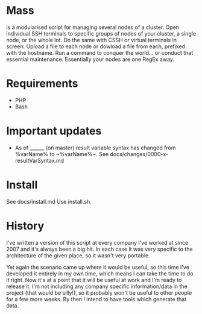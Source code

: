 # Mass
is a modularised script for managing several nodes of a cluster. Open individual SSH terminals to specific groups of nodes of your cluster, a single node, or the whole lot. Do the same with CSSH or virtual terminals in screen. Upload a file to each node or dowload a file from each, prefixed with the hostname. Run a command to conquer the world... or conduct that essential maintenance. Essentially your nodes are one RegEx away.

# Requirements
* PHP
* Bash

# Important updates

* As of ______ (on master) result variable syntax has changed from %varName% to ~%varName%~. See docs/changes/0000-x-resultVarSyntax.md

# Install
See docs/install.md
Use install.sh.

# History
I've written a version of this script at every company I've worked at since 2007 and it's always been a big hit. In each case it was very specific to the architecture of the given place, so it wasn't very portable.

Yet again the scenario came up where it would be useful, so this time I've developed it entirely in my own time, which means I can take the time to do it right. Now it's at a point that it will be useful at work and I'm ready to release it. I'm not including any company specific information/data in the project (that would be silly!), so it probably won't be useful to other people for a few more weeks. By then I intend to have tools which generate that data.
 